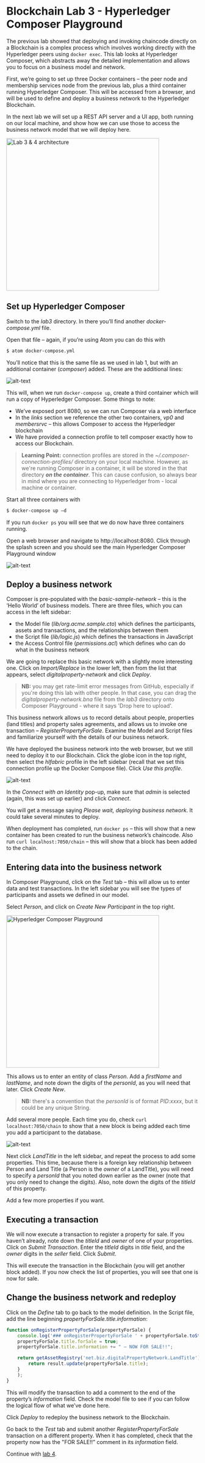 # Blockchain Lab 3 - Hyperledger Composer Playground

The previous lab showed that deploying and invoking chaincode directly on a Blockchain is a complex process which involves working directly with the Hyperledger peers using `docker exec`.  This lab looks at Hyperledger Composer, which abstracts away the detailed implementation and allows you to focus on a business model and network.

First, we’re going to set up three Docker containers – the peer node and membership services node from the previous lab, plus a third container running Hyperledger Composer.  This will be accessed from a browser, and will be used to define and deploy a business network to the Hyperledger Blockchain.

In the next lab we will set up a REST API server and a UI app, both running on our local machine, and show how we can use those to access the business network model that we will deploy here.

<img src="./images/lab3-img1.png" alt="Lab 3 & 4 architecture" style="width: 400px;"/>


## Set up Hyperledger Composer
Switch to the _lab3_ directory.  In there you’ll find another _docker-compose.yml_ file.

Open that file – again, if you’re using Atom you can do this with
```bash
$ atom docker-compose.yml
```
You’ll notice that this is the same file as we used in lab 1, but with an additional container (_composer_) added.  These are the additional lines:

![alt-text](./images/lab3-img2.png "Docker Compose file")

This will, when we run `docker-compose up`, create a third container which will run a copy of Hyperledger Composer.  Some things to note:
-	We’ve exposed port 8080, so we can run Composer via a web interface
-	In the _links_ section we reference the other two containers, _vp0_ and _membersrvc_ – this allows Composer to access the Hyperledger blockchain
-	We have provided a connection profile to tell composer exactly how to access our Blockchain.

> **Learning Point:** connection profiles are stored in the _~/.composer-connection-profiles/_ directory on your local machine.  However, as we're running Composer in a container, it will be stored in the that directory _**on the container**_. This can cause confusion, so always bear in mind where you are connecting to Hyperledger from - local machine or container.

Start all three containers with
```bash
$ docker-compose up –d
```
If you run `docker ps` you will see that we do now have three containers running.

Open a web browser and navigate to http://localhost:8080.  Click through the splash screen and you should see the main Hyperledger Composer Playground window

![alt-text](./images/lab3-img3.png "Hyperledger Composer Playground")

## Deploy a business network
Composer is pre-populated with the _basic-sample-network_ – this is the ‘Hello World’ of business models.  There are three files, which you can access in the left sidebar:
-	the Model file (_lib/org.acme.sample.cto_) which defines the participants, assets and transactions, and the relationships between them
-	the Script file (_lib/logic.js_) which defines the transactions in JavaScript
-	the Access Control file (_permissions.acl_) which defines who can do what in the business network

We are going to replace this basic network with a slightly more interesting one.  Click on _Import/Replace_ in the lower left, then from the list that appears, select _digitalproperty-network_ and click _Deploy_.
> **NB:** you may get rate-limit error messages from GitHub, especially if you're doing this lab with other people.  In that case, you can drag the _digitalproperty-network.bna_ file from the _lab3_ directory onto Composer Playground - where it says 'Drop here to upload'.

This business network allows us to record details about people, properties (land titles) and property sales agreements, and allows us to invoke one transaction – _RegisterPropertyForSale_.   Examine the Model and Script files and familiarize yourself with the details of our business network.

We have deployed the business network into the web browser, but we still need to deploy it to our Blockchain.  Click the globe icon in the top right, then select the _hlfabric_ profile in the left sidebar (recall that we set this connection profile up the Docker Compose file).  Click _Use this profile_.

![alt-text](./images/lab3-img4.png "Hyperledger Composer Playground")


In the _Connect with an Identity_ pop-up, make sure that _admin_ is selected (again, this was set up earlier) and click _Connect_.

You will get a message saying _Please wait, deploying business network_.  It could take several minutes to deploy.

When deployment has completed, run `docker ps` – this will show that a new container has been created to run the business network’s chaincode.  Also run `curl localhost:7050/chain` – this will show that a block has been added to the chain.

## Entering data into the business network
In Composer Playground, click on the _Test_ tab – this will allow us to enter data and test transactions.  In the left sidebar you will see the types of participants and assets we defined in our model.

Select _Person_, and click on _Create New Participant_ in the top right.

<img src="./images/lab3-img5.png" alt="Hyperledger Composer Playground" style="width: 400px;"/>


This allows us to enter an entity of class _Person_.  Add a _firstName_ and _lastName_, and note down the digits of the _personId_, as you will need that later.  Click _Create New_.
> **NB:** there's a convention that the _personId_ is of format _PID:xxxx_, but it could be any unique String.

Add several more people.  Each time you do, check `curl localhost:7050/chain` to show that a new block is being added each time you add a participant to the database.

![alt-text](./images/lab3-img6.png "Hyperledger Composer Playground")

Next click _LandTitle_ in the left sidebar, and repeat the process to add some properties.  This time, because there is a foreign key relationship between Person and Land Title (a Person is the _owner_ of a LandTitle), you will need to specify a _personId_ that you noted down earlier as the owner (note that you only need to change the digits).  Also, note down the digits of the _titleId_ of this property.

Add a few more properties if you want.

## Executing a transaction
We will now execute a transaction to register a property for sale.  If you haven’t already, note down the _titleId_ and _owner_ of one of your properties.  Click on _Submit Transaction_.  Enter the _titleId_ digits in _title_ field, and the _owner_ digits in the _seller_ field.  Click _Submit_.

This will execute the transaction in the Blockchain (you will get another block added).  If you now check the list of properties, you will see that one is now for sale.

## Change the business network and redeploy
Click on the _Define_ tab to go back to the model definition.  In the Script file, add the line beginning _propertyForSale.title.information_:
```javascript
function onRegisterPropertyForSale(propertyForSale) {
    console.log('### onRegisterPropertyForSale ' + propertyForSale.toString());
    propertyForSale.title.forSale = true;
    propertyForSale.title.information += " – NOW FOR SALE!!";

    return getAssetRegistry('net.biz.digitalPropertyNetwork.LandTitle').then(function(result) {
        return result.update(propertyForSale.title);
    }
    );
}
```

This will modify the transaction to add a comment to the end of the property’s _information_ field.  Check the model file to see if you can follow the logical flow of what we’ve done here.

Click _Deploy_ to redeploy the business network to the Blockchain.

Go back to the _Test_ tab and submit another _RegisterPropertyForSale_ transaction on a different property.  When it has completed, check that the property now has the "FOR SALE!!” comment in its _information_ field.

Continue with [lab 4](./lab4.md).
